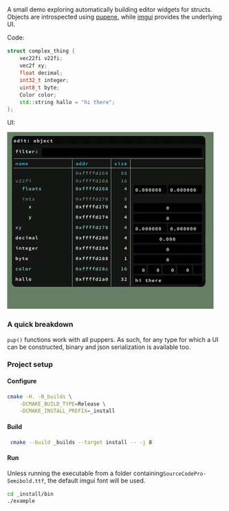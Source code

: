 ## 

A small demo exploring automatically building editor widgets for
structs. Objects are introspected using [pupene][pupene], while
[imgui][imgui] provides the underlying UI.

 [pupene]: https://github.com/ocornut/imgui
 [imgui]:  https://github.com/ocornut/imgui

Code:

```cpp
struct complex_thing {
    vec22fi v22fi;
    vec2f xy;
    float decimal;
    int32_t integer;
    uint8_t byte;
    Color color;
    std::string hallo = "hi there";
};
```

UI:

![pupene_imgui demo](pupene_imgui.gif?raw=true "UI")



### A quick breakdown

`pup()` functions work with all puppers. As such, for any type
for which a UI can be constructed, binary and json serialization 
is available too.  

### Project setup

#### Configure

```bash
cmake -H. -B_builds \
    -DCMAKE_BUILD_TYPE=Release \
    -DCMAKE_INSTALL_PREFIX=_install
```

#### Build

```bash
 cmake --build _builds --target install -- -j 8
```


#### Run

Unless running the executable from a folder containing`SourceCodePro-Semibold.ttf`,
the default imgui font will be used. 

```bash
cd _install/bin
./example
```